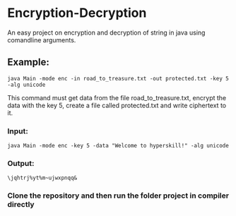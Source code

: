 # Encryption-Decryption
An easy project on encryption and decryption of string in java using comandline arguments.

## Example: 
`java Main -mode enc -in road_to_treasure.txt -out protected.txt -key 5 -alg unicode`

This command must get data from the file road_to_treasure.txt, encrypt the data with the key 5, create a file called protected.txt and write ciphertext to it.

### Input:

`java Main -mode enc -key 5 -data "Welcome to hyperskill!" -alg unicode`
### Output:

`\jqhtrj%yt%m~ujwxpnqq&`

### Clone the repository and then run the folder project in compiler directly
